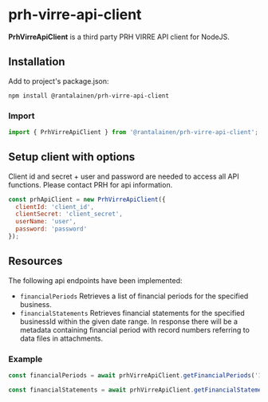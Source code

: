 # prh-virre-api-client

**PrhVirreApiClient** is a third party PRH VIRRE API client for NodeJS.

## Installation

Add to project's package.json:

```
npm install @rantalainen/prh-virre-api-client
```

### Import

```javascript
import { PrhVirreApiClient } from '@rantalainen/prh-virre-api-client';
```

## Setup client with options

Client id and secret + user and password are needed to access all API functions. Please contact PRH for api information.

```javascript
const prhApiClient = new PrhVirreApiClient({
  clientId: 'client_id',
  clientSecret: 'client_secret',
  userName: 'user',
  password: 'password'
});
```

## Resources

The following api endpoints have been implemented:

- `financialPeriods` Retrieves a list of financial periods for the specified business.
- `financialStatements` Retrieves financial statements for the specified businessId within the given date range. In response there will be a metadata containing financial period with record numbers referring to data files in attachments.

### Example

```javascript
const financialPeriods = await prhVirreApiClient.getFinancialPeriods('1234567-8', 'krek');

const financialStatements = await prhVirreApiClient.getFinancialStatements('1234567-8', 'krek', '2022-01-01', '2022-12-31');
```
